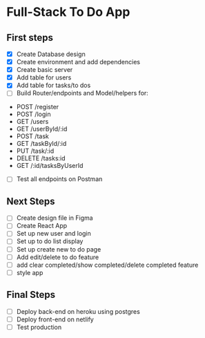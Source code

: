 # Full-Stack To Do App

## First steps

- [x] Create Database design
- [x] Create environment and add dependencies
- [x] Create basic server
- [x] Add table for users
- [x] Add table for tasks/to dos
- [ ] Build Router/endpoints and Model/helpers for:

* POST /register
* POST /login
* GET /users
* GET /userById/:id
* POST /task
* GET /taskById/:id
* PUT /task/:id
* DELETE /tasks:id
* GET /:id/tasksByUserId

- [ ] Test all endpoints on Postman

## Next Steps

- [ ] Create design file in Figma
- [ ] Create React App
- [ ] Set up new user and login
- [ ] Set up to do list display
- [ ] Set up create new to do page
- [ ] Add edit/delete to do feature
- [ ] add clear completed/show completed/delete completed feature
- [ ] style app

## Final Steps

- [ ] Deploy back-end on heroku using postgres
- [ ] Deploy front-end on netlify
- [ ] Test production
